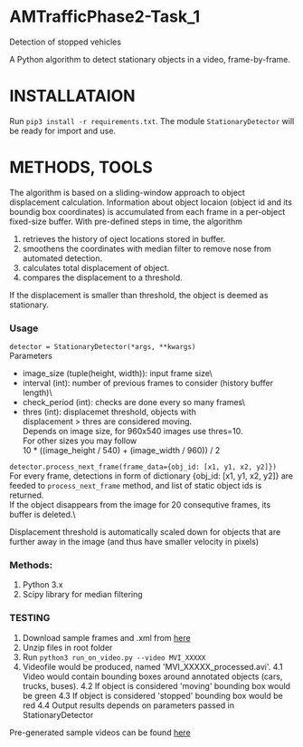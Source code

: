 # AMTrafficPhase2-Task_1
Detection of stopped vehicles

A Python algorithm to detect stationary objects in a video, frame-by-frame.

# INSTALLATAION

Run ```pip3 install -r requirements.txt```.
The module ```StationaryDetector``` will be ready for import and use.

# METHODS, TOOLS
The algorithm is based on a sliding-window approach to object displacement calculation. Information about object locaion (object id and its boundig box coordinates) is accumulated from each frame in a per-object fixed-size buffer. With pre-defined steps in time, the algorithm 
1. retrieves the history of oject locations stored in buffer.
2. smoothens the coordinates with median filter to remove nose from automated detection.
3. calculates total displacement of object.
4. compares the displacement to a threshold. 

If the displacement is smaller than threshold, the object is deemed as stationary.

### Usage
```detector = StationaryDetector(*args, **kwargs)```\
Parameters
* image_size (tuple(height, width)): input frame size\
* interval (int): number of previous frames to consider (history buffer length)\
* check_period (int): checks are done every so many frames\
* thres (int): displacemet threshold, objects with \
 displacement > thres are considered moving.\
 Depends on image size, for 960x540 images use thres=10.\
 For other sizes you may follow\
 10 * ((image_height / 540) + (image_width / 960)) / 2
 
```detector.process_next_frame(frame_data={obj_id: [x1, y1, x2, y2]}) ```\
For every frame, detections in form of dictionary {obj_id: [x1, y1, x2, y2]} are feeded to `process_next_frame` method, and list of static object ids is returned.\
If the object disappears from the image for 20 consequtive frames, its buffer is deleted.\
        
 Displacement threshold is automatically scaled down for objects that are further away in the image (and thus have smaller velocity
 in pixels)       

### Methods:
1. Python 3.x
2. Scipy library for median filtering

### TESTING

1. Download sample frames and .xml from [here](https://drive.google.com/open?id=1HT8bfzucocSJR9fnjZl4wdjZgmOvEMzQ)
2. Unzip files in root folder
3. Run ```python3 run_on_video.py --video MVI_XXXXX```
4. Videofile would be produced, named 'MVI_XXXXX_processed.avi'. 
4.1 Video would contain bounding boxes around annotated objects (cars, trucks, buses). 
4.2 If object is considered 'moving' bounding box would be green
4.3 If object is considered 'stopped' bounding box would be red
4.4 Output results depends on parameters passed in StationaryDetector

Pre-generated sample videos can be found [here](https://drive.google.com/open?id=1M33jMYyIhF68fmPi5KLKNt4WbI1QhUCZ)
